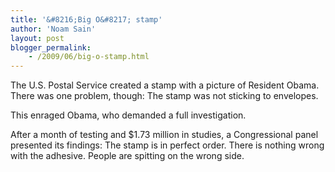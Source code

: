 ```yaml
---
title: '&#8216;Big O&#8217; stamp'
author: 'Noam Sain'
layout: post
blogger_permalink:
    - /2009/06/big-o-stamp.html
---
```


The U.S. Postal Service created a stamp with a picture of Resident Obama. There was one problem, though: The stamp was not sticking to envelopes.

This enraged Obama, who demanded a full investigation.

After a month of testing and $1.73 million in studies, a Congressional panel presented its findings: The stamp is in perfect order. There is nothing wrong with the adhesive. People are spitting on the wrong side.
